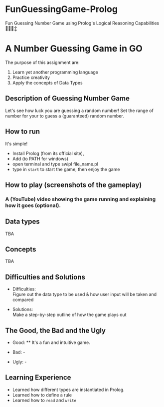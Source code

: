 # FunGuessingGame-Prolog
Fun Guessing Number Game using Prolog's Logical Reasoning Capabilities ✌🏼🙂‍↕️

# A Number Guessing Game in GO 

The purpose of this assignment are:
1. Learn yet another programming language
2. Practice creativity
3. Apply the concepts of  Data Types

## Description of Guessing Number Game
Let's see how luck you are guessing a random number! Set the range of number for your to guess a (guaranteed) random number. 

## How to run
It's simple!
* Install Prolog (from its official site), 
* Add (to PATH for windows)
* open terminal and type swipl file_name.pl
* type in `start` to start the game, then enjoy the game

## How to play (screenshots of the gameplay)

   ### A (YouTube) video showing the game running and explaining how it goes (optional).

## Data types
TBA

## Concepts 
TBA

## Difficulties and Solutions
* Difficulties:   
Figure out the data type to be used & how user input will be taken and compared
  
* Solutions:  
Make a step-by-step outline of how the game plays out
  
## The Good, the Bad and the Ugly
* Good: 
** It's a fun and intuitive game.

* Bad: -

* Ugly: -
  
## Learning Experience
- Learned how different types are instantiated in Prolog.  
- Learned how to define a rule  
- Learned how to `read` and `write`


